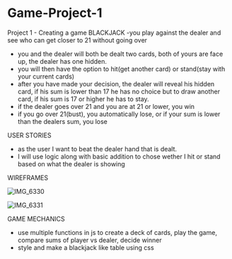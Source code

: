 # Game-Project-1
Project 1 - Creating a game
BLACKJACK
-you play against the dealer and see who can get closer to 21 without going over
- you and the dealer will both be dealt two cards, both of yours are face up, the dealer has one hidden.
- you will then have the option to hit(get another card) or stand(stay with your current cards)
- after you have made your decision, the dealer will reveal his hidden card, if his sum is lower than 17 he has no choice but to draw another card, if his sum is 17 or higher he has to stay.
- if the dealer goes over 21 and you are at 21 or lower, you win
- if you go over 21(bust), you automatically lose, or if your sum is lower than the dealers sum, you lose

USER STORIES
- as the user I want to beat the dealer hand that is dealt.
- I will use logic along with basic addition to chose wether I hit or stand based on what the dealer is showing


WIREFRAMES

![IMG_6330](https://user-images.githubusercontent.com/120063867/209358319-564e7b16-8c77-4fea-85be-347efebf0896.jpg)


![IMG_6331](https://user-images.githubusercontent.com/120063867/209358444-ac81823d-0d53-4bb0-8921-9cd7edcd2b02.jpg)

GAME MECHANICS
- use multiple functions in js to create a deck of cards, play the game, compare sums of player vs dealer, decide winner
- style and make a blackjack like table using css

